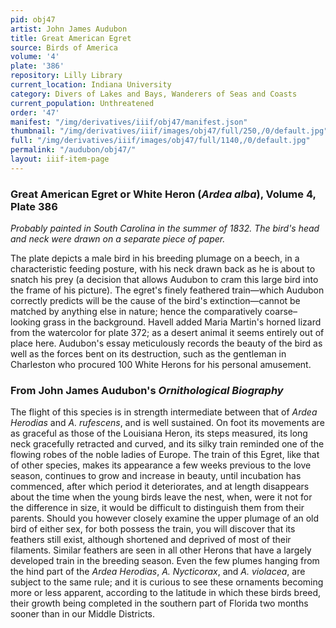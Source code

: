 ```yaml
---
pid: obj47
artist: John James Audubon
title: Great American Egret
source: Birds of America
volume: '4'
plate: '386'
repository: Lilly Library
current_location: Indiana University
category: Divers of Lakes and Bays, Wanderers of Seas and Coasts
current_population: Unthreatened
order: '47'
manifest: "/img/derivatives/iiif/obj47/manifest.json"
thumbnail: "/img/derivatives/iiif/images/obj47/full/250,/0/default.jpg"
full: "/img/derivatives/iiif/images/obj47/full/1140,/0/default.jpg"
permalink: "/audubon/obj47/"
layout: iiif-item-page
---
```

### Great American Egret or White Heron (_Ardea alba_), Volume 4, Plate 386

_Probably painted in South Carolina in the summer of 1832. The bird's head and neck were drawn on a separate piece of paper._

The plate depicts a male bird in his breeding plumage on a beech, in a characteristic feeding posture, with his neck drawn back as he is about to snatch his prey (a decision that allows Audubon to cram this large bird into the frame of his picture). The egret's finely feathered train—which Audubon correctly predicts will be the cause of the bird's extinction—cannot be matched by anything else in nature; hence the comparatively coarse–looking grass in the background. Havell added Maria Martin's horned lizard from the watercolor for plate 372; as a desert animal it seems entirely out of place here. Audubon's essay meticulously records the beauty of the bird as well as the forces bent on its destruction, such as the gentleman in Charleston who procured 100 White Herons for his personal amusement.

### From John James Audubon's _Ornithological Biography_

The flight of this species is in strength intermediate between that of _Ardea Herodias_ and _A. rufescens_, and is well sustained. On foot its movements are as graceful as those of the Louisiana Heron, its steps measured, its long neck gracefully retracted and curved, and its silky train reminded one of the flowing robes of the noble ladies of Europe. The train of this Egret, like that of other species, makes its appearance a few weeks previous to the love season, continues to grow and increase in beauty, until incubation has commenced, after which period it deteriorates, and at length disappears about the time when the young birds leave the nest, when, were it not for the difference in size, it would be difficult to distinguish them from their parents. Should you however closely examine the upper plumage of an old bird of either sex, for both possess the train, you will discover that its feathers still exist, although shortened and deprived of most of their filaments. Similar feathers are seen in all other Herons that have a largely developed train in the breeding season. Even the few plumes hanging from the hind part of the _Ardea Herodias_, _A. Nycticorax_, and _A. violacea_, are subject to the same rule; and it is curious to see these ornaments becoming more or less apparent, according to the latitude in which these birds breed, their growth being completed in the southern part of Florida two months sooner than in our Middle Districts.
